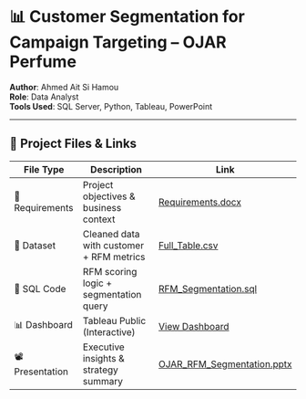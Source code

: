 # 📊 Customer Segmentation for Campaign Targeting – OJAR Perfume

**Author**: Ahmed Ait Si Hamou  
**Role**: Data Analyst  
**Tools Used**: SQL Server, Python, Tableau, PowerPoint

---

## 📎 Project Files & Links

| File Type       | Description                              | Link |
|------------------|------------------------------------------|------|
| 📄 Requirements  | Project objectives & business context     | [Requirements.docx](https://github.com/Ahmed-Aitsihamou/Customer-Segmentation-for-Campaign-Targeting-Using-SQL-and-Tableau/blob/main/01%20-%20Customer%20Segmentation%20for%20Campaign%20Targeting%20Requirements.pdf) |
| 📁 Dataset       | Cleaned data with customer + RFM metrics  | [Full_Table.csv](https://github.com/Ahmed-Aitsihamou/Customer-Segmentation-for-Campaign-Targeting-Using-SQL-and-Tableau/blob/main/02%20-%20Dataset.rar) |
| 🧮 SQL Code      | RFM scoring logic + segmentation query    | [RFM_Segmentation.sql]() |
| 📊 Dashboard     | Tableau Public (Interactive)              | [View Dashboard](https://public.tableau.com/app/profile/ahmed.aitsihamou/viz/CustomerSegmentationDashboardForCampaignTargeting/Page1) |
| 📽️ Presentation | Executive insights & strategy summary     | [OJAR_RFM_Segmentation.pptx]() |

